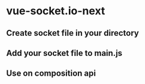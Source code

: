 # vue-socket.io-next

## Create socket file in your directory

## Add your socket file to main.js

## Use on composition api
